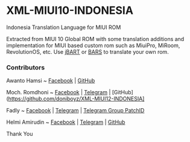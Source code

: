 # XML-MIUI10-INDONESIA
Indonesia Translation Language for MIUI ROM

Extracted from MIUI 10 Global ROM with some translation additions and implementation for MIUI based custom rom such as MiuiPro, MiRoom, RevolutionOS, etc. Use [jBART](https://github.com/BurgerZ/jBART) or [BARS](https://t.me/file_helmiau/512) to translate your own rom.

### Contributors
Awanto Hamsi ~ [Facebook](https://www.facebook.com/miuimods) | [GitHub](https://github.com/awanto)

Moch. Romdhoni ~ [Facebook](https://www.facebook.com/doniboyz) | [Telegram](https://t.me/doni_doank) | [GitHub](https://github.com/doniboyz/XML-MIUI12-INDONESIA]

Fadly ~ [Facebook](https://www.facebook.com/FADLY.FDL) | [Telegram](https://t.me/fadlyfdl) | [Telegram Group PatchID](https://t.me/patchmiui)

Helmi Amirudin ~ [Facebook](https://www.facebook.com/helmiau) | [Telegram](https://t.me/helmiau) | [GitHub](https://github.com/helmiau)


Thank You
